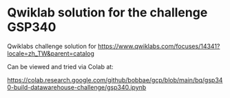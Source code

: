 # Qwiklab solution for the challenge GSP340 

Qwiklabs challenge solution for 
https://www.qwiklabs.com/focuses/14341?locale=zh_TW&parent=catalog

Can be viewed and tried via Colab at:

https://colab.research.google.com/github/bobbae/gcp/blob/main/bq/gsp340-build-datawarehouse-challenge/gsp340.ipynb
